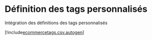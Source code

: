 # Définition des tags personnalisés

Intégration des définitions des tags personnalisés


[!include[ecommercetags.csv.autogen](ecommercetags.csv.autogen.md)]

<!-- [!include[ecommercetags.raw.autogen](ecommercetags.raw.autogen.md)]--> 

<!-- [!include[ecommercetags.xml.autogen](ecommercetags.xml.autogen.md)]--> 

